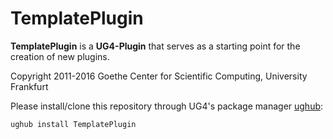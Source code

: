 # TemplatePlugin #

**TemplatePlugin** is a **UG4-Plugin** that serves as a starting point for the creation of new plugins.

Copyright 2011-2016 Goethe Center for Scientific Computing, University Frankfurt

Please install/clone this repository through UG4's package manager
[ughub](https://github.com/UG4/ughub):

    ughub install TemplatePlugin
